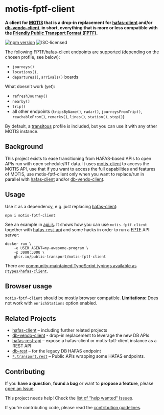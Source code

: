 # motis-fptf-client

**A client for [MOTIS](https://github.com/motis-project/motis) that is a drop-in replacement for [hafas-client](https://github.com/public-transport/hafas-client/) and/or [db-vendo-client](https://github.com/public-transport/db-vendo-client/), in short, everything that is more or less compatible with the [Friendly Public Transport Format (FPTF)](https://github.com/public-transport/friendly-public-transport-format).**

[![npm version](https://img.shields.io/npm/v/motis-fptf-client.svg)](https://www.npmjs.com/package/@motis-project/motis-fptf-client)
![ISC-licensed](https://img.shields.io/github/license/motis-project/motis-fptf-client.svg)

The following [FPTF](https://github.com/public-transport/friendly-public-transport-format)/[hafas-client](https://github.com/public-transport/hafas-client/) endpoints are supported (depending on the chosen profile, see below):

* `journeys()`
* `locations()`,
* `departures()`, `arrivals()` boards


What doesn't work (yet):

* `refreshJourney()`
* `nearby()`
* `trip()`
* all other endpoints (`tripsByName()`, `radar()`, `journeysFromTrip()`, `reachableFrom()`, `remarks()`, `lines()`, `station()`, `stop()`)

By default, a [transitous](https://transitous.org) profile is included, but you can use it with any other MOTIS instance.


## Background

This project exists to ease transitioning from HAFAS-based APIs to open APIs run with open schedule/RT data. It uses [motis-client](https://www.npmjs.com/package/@motis-project/motis-client) to access the MOTIS API, use that if you want to access the full capabilities and features of MOTIS, use motis-fptf-client only when you want to replace/run in parallel with [hafas-client](https://github.com/public-transport/hafas-client/) and/or [db-vendo-client](https://github.com/public-transport/db-vendo-client/).

## Usage

Use it as a dependency, e.g. just replacing [hafas-client](https://github.com/public-transport/hafas-client/):

```
npm i motis-fptf-client
```

See an example in [api.js](api.js). It shows how you can use `motis-fptf-client` together with [hafas-rest-api](https://github.com/public-transport/hafas-rest-api/) and some hacks in order to run a [FPTF](https://github.com/public-transport/friendly-public-transport-format) API server:

```
docker run \
    -e USER_AGENT=my-awesome-program \
    -p 3000:3000 \
    ghcr.io/public-transport/motis-fptf-client
```

There are [community-maintained TypeScript typings available as `@types/hafas-client`](https://www.npmjs.com/package/@types/hafas-client). 

## Browser usage

`motis-fptf-client` should be mostly browser compatible. **Limitations:** Does not work with `enrichStations` option enabled.

## Related Projects

- [hafas-client](https://github.com/public-transport/hafas-client/) – including further related projects
- [db-vendo-client](https://github.com/public-transport/db-vendo-client/) - drop-in replacement to leverage the new DB APIs
- [hafas-rest-api](https://github.com/public-transport/hafas-rest-api/) – expose a hafas-client or motis-fptf-client instance as a REST API
- [db-rest](https://github.com/derhuerst/db-rest/) – for the legacy DB HAFAS endpoint
- [`*.transport.rest`](https://transport.rest/) – Public APIs wrapping some HAFAS endpoints.

## Contributing

If you **have a question**, **found a bug** or want to **propose a feature**, please [open an Issue](https://github.com/public-transport/motis-fptf-client/issues).

This project needs help! Check the [list of "help wanted" Issues](https://github.com/public-transport/motis-fptf-client/issues?q=is%3Aopen+is%3Aissue+label%3A%22help+wanted%22).

If you're contributing code, please read the [contribution guidelines](contributing.md).
